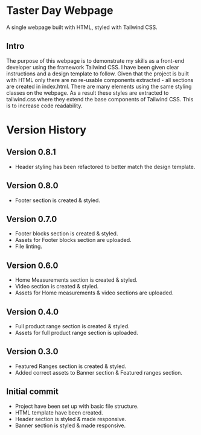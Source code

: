 # Taster Day Webpage

A single webpage built with HTML, styled with Tailwind CSS.

## Intro

The purpose of this webpage is to demonstrate my skills as a front-end developer using the framework Tailwind CSS.
I have been given clear instructions and a design template to follow.
Given that the project is built with HTML only there are no re-usable components extracted - all sections are created in index.html. There are many elements using the same styling classes on the webpage. As a result these styles are extracted to tailwind.css where they extend the base components of Tailwind CSS. This is to increase code readability.

# Version History

## Version 0.8.1

- Header styling has been refactored to better match the design template.

## Version 0.8.0

- Footer section is created & styled.

## Version 0.7.0

- Footer blocks section is created & styled.
- Assets for Footer blocks section are uploaded.
- File linting.

## Version 0.6.0

- Home Measurements section is created & styled.
- Video section is created & styled.
- Assets for Home measurements & video sections are uploaded.

## Version 0.4.0

- Full product range section is created & styled.
- Assets for full product range section is uploaded.

## Version 0.3.0

- Featured Ranges section is created & styled.
- Added correct assets to Banner section & Featured ranges section.

## Initial commit

- Project have been set up with basic file structure.
- HTML template have been created.
- Header section is styled & made responsive.
- Banner section is styled & made responsive.
